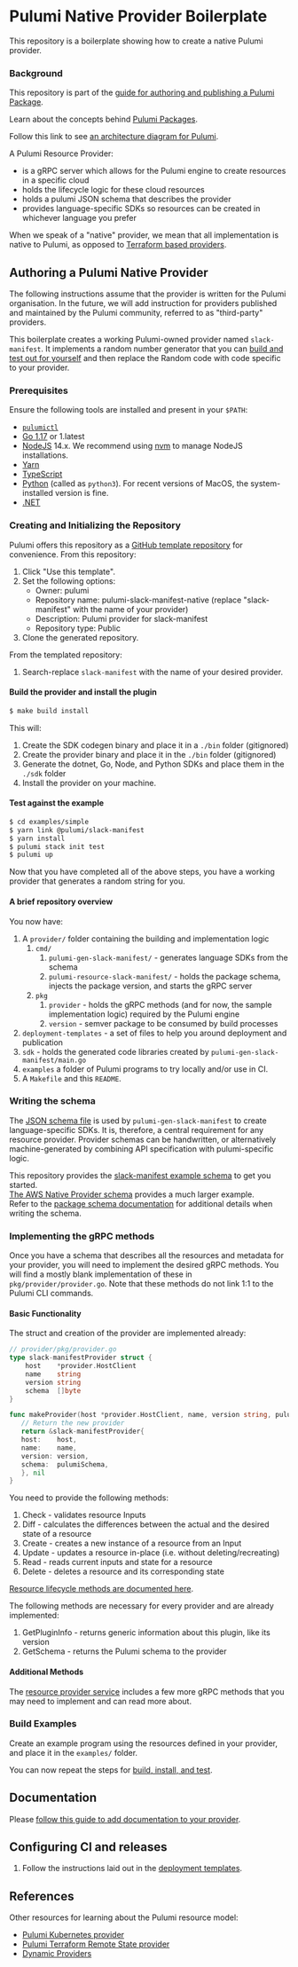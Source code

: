 # Pulumi Native Provider Boilerplate

This repository is a boilerplate showing how to create a native Pulumi provider.

### Background

This repository is part of the [guide for authoring and publishing a Pulumi Package](https://www.pulumi.com/docs/guides/pulumi-packages/how-to-author).

Learn about the concepts behind [Pulumi Packages](https://www.pulumi.com/docs/guides/pulumi-packages/#pulumi-packages).

Follow this link to see [an architecture diagram for Pulumi](https://www.pulumi.com/docs/intro/concepts/how-pulumi-works/#how-pulumi-works).

A Pulumi Resource Provider: 
- is a gRPC server which allows for the Pulumi engine to create resources in a specific cloud
- holds the lifecycle logic for these cloud resources
- holds a pulumi JSON schema that describes the provider
- provides language-specific SDKs so resources can be created in whichever language you prefer

When we speak of a "native" provider, we mean that all implementation is native to Pulumi, as opposed 
to [Terraform based providers](https://github.com/pulumi/pulumi-tf-provider-boilerplate).

## Authoring a Pulumi Native Provider

The following instructions assume that the provider is written for the Pulumi organisation.
In the future, we will add instruction for providers published and maintained by the Pulumi community, referred to as "third-party" providers.

This boilerplate creates a working Pulumi-owned provider named `slack-manifest`.
It implements a random number generator that you can [build and test out for yourself](#test-against-the-example) and then replace the Random code with code specific to your provider.


### Prerequisites

Ensure the following tools are installed and present in your `$PATH`:

* [`pulumictl`](https://github.com/pulumi/pulumictl#installation)
* [Go 1.17](https://golang.org/dl/) or 1.latest
* [NodeJS](https://nodejs.org/en/) 14.x.  We recommend using [nvm](https://github.com/nvm-sh/nvm) to manage NodeJS installations.
* [Yarn](https://yarnpkg.com/)
* [TypeScript](https://www.typescriptlang.org/)
* [Python](https://www.python.org/downloads/) (called as `python3`).  For recent versions of MacOS, the system-installed version is fine.
* [.NET](https://dotnet.microsoft.com/download)


### Creating and Initializing the Repository

Pulumi offers this repository as a [GitHub template repository](https://docs.github.com/en/repositories/creating-and-managing-repositories/creating-a-repository-from-a-template) for convenience.  From this repository:

1. Click "Use this template".
1. Set the following options:
   * Owner: pulumi 
   * Repository name: pulumi-slack-manifest-native (replace "slack-manifest" with the name of your provider)
   * Description: Pulumi provider for slack-manifest
   * Repository type: Public
1. Clone the generated repository.

From the templated repository:

1. Search-replace `slack-manifest` with the name of your desired provider.

#### Build the provider and install the plugin

   ```bash
   $ make build install
   ```
   
This will:

1. Create the SDK codegen binary and place it in a `./bin` folder (gitignored)
2. Create the provider binary and place it in the `./bin` folder (gitignored)
3. Generate the dotnet, Go, Node, and Python SDKs and place them in the `./sdk` folder
4. Install the provider on your machine.

#### Test against the example
   
```bash
$ cd examples/simple
$ yarn link @pulumi/slack-manifest
$ yarn install
$ pulumi stack init test
$ pulumi up
```

Now that you have completed all of the above steps, you have a working provider that generates a random string for you.

#### A brief repository overview

You now have:

1. A `provider/` folder containing the building and implementation logic
   1. `cmd/`
      1. `pulumi-gen-slack-manifest/` - generates language SDKs from the schema
      2. `pulumi-resource-slack-manifest/` - holds the package schema, injects the package version, and starts the gRPC server
   2. `pkg`
      1. `provider` - holds the gRPC methods (and for now, the sample implementation logic) required by the Pulumi engine
      2. `version` - semver package to be consumed by build processes
2. `deployment-templates` - a set of files to help you around deployment and publication
3. `sdk` - holds the generated code libraries created by `pulumi-gen-slack-manifest/main.go`
4. `examples` a folder of Pulumi programs to try locally and/or use in CI.
5. A `Makefile` and this `README`.

### Writing the schema

The [JSON schema file](https://www.pulumi.com/docs/guides/pulumi-packages/schema) is used by `pulumi-gen-slack-manifest` to create language-specific SDKs. 
It is, therefore, a central requirement for any resource provider.
Provider schemas can be handwritten, or alternatively machine-generated by combining API specification with pulumi-specific logic.

This repository provides the [slack-manifest example schema](./provider/cmd/pulumi-resource-slack-manifest/schema.json) to get you started.  
[The AWS Native Provider schema](https://github.com/pulumi/pulumi-aws-native/blob/master/provider/cmd/pulumi-resource-aws-native/schema.json) provides a much larger example.  
Refer to the [package schema documentation](https://www.pulumi.com/docs/guides/pulumi-packages/schema/#pulumi-package-schema) for additional details when writing the schema.

### Implementing the gRPC methods

Once you have a schema that describes all the resources and metadata for your provider, you will need to implement the desired gRPC methods.
You will find a mostly blank implementation of these in `pkg/provider/provider.go`.
Note that these methods do not link 1:1 to the Pulumi CLI commands.

#### Basic Functionality

The struct and creation of the provider are implemented already:

```go
// provider/pkg/provider.go
type slack-manifestProvider struct {
	host    *provider.HostClient
	name    string
	version string
	schema  []byte
}

func makeProvider(host *provider.HostClient, name, version string, pulumiSchema []byte) (pulumirpc.ResourceProviderServer, error) {
   // Return the new provider
   return &slack-manifestProvider{
   host:    host,
   name:    name,
   version: version,
   schema:  pulumiSchema,
   }, nil
}
```

You need to provide the following methods:

1. Check - validates resource Inputs
2. Diff - calculates the differences between the actual and the desired state of a resource
3. Create - creates a new instance of a resource from an Input
4. Update - updates a resource in-place (i.e. without deleting/recreating)
5. Read - reads current inputs and state for a resource
6. Delete - deletes a resource and its corresponding state

[Resource lifecycle methods are documented here](https://pulumi-developer-docs.readthedocs.io/en/stable/providers/implementers-guide.html#custom-resource-lifecycle).

The following methods are necessary for every provider and are already implemented:

1. GetPluginInfo - returns generic information about this plugin, like its version
2. GetSchema - returns the Pulumi schema to the provider


#### Additional Methods

The [resource provider service](https://github.com/pulumi/pulumi/blob/master/sdk/proto/provider.proto) includes a few more gRPC methods that you may need to implement and can read more about.

### Build Examples

Create an example program using the resources defined in your provider, and place it in the `examples/` folder.

You can now repeat the steps for [build, install, and test](#test-against-the-example).


## Documentation

Please [follow this guide to add documentation to your provider](https://www.pulumi.com/docs/guides/pulumi-packages/how-to-author/#write-documentation).

## Configuring CI and releases

1. Follow the instructions laid out in the [deployment templates](./deployment-templates/README-DEPLOYMENT.md).

## References

Other resources for learning about the Pulumi resource model:
* [Pulumi Kubernetes provider](https://github.com/pulumi/pulumi-kubernetes/blob/master/provider/pkg/provider/provider.go)
* [Pulumi Terraform Remote State provider](https://github.com/pulumi/pulumi-terraform/blob/master/provider/cmd/pulumi-resource-terraform/provider.go)
* [Dynamic Providers](https://www.pulumi.com/docs/intro/concepts/programming-model/#dynamicproviders)
